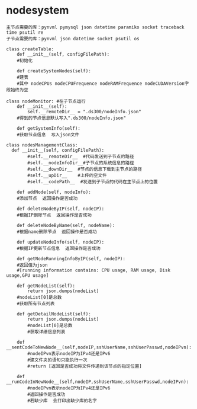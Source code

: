 # nodesystem
    主节点需要的库：pynvml pymysql json datetime paramiko socket traceback time psutil re
    子节点需要的库：pynvml json datetime socket psutil os

    class createTable:
        def __init__(self, configFilePath):               
        #初始化
  
        def createSystemNodes(self):
        #建表 
        #其中 nodeCPUs nodeCPUFrequence nodeRAMFrequence nodeCUDAVersion字段始终为空

    class nodeMonitor: #在子节点运行
        def __init__(self):
            self.__remoteDir__ = ".ds300/nodeInfo.json"
        #得到的节点信息默认写入".ds300/nodeInfo.json"
            
        def getSystemInfo(self):
        #获取节点信息  写入json文件

    class nodesManagementClass:
      def __init__(self, configFilePath): 
            #self.__remoteDir__  #代码发送到子节点的路径
            #self.__nodeInfoDir__#子节点的系统信息的路径
            #self.__downDir__  #节点的信息下载到主节点的路径
            #self.__upDir__    #上传的空文件
            #self.__codePath__  #发送到子节点的代码在主节点上的位置
            
        def addNode(self, nodeInfo):    
        #添加节点  返回操作是否成功

        def deleteNodeByIP(self, nodeIP):
        #根据IP删除节点  返回操作是否成功

        def deleteNodeByName(self, nodeName):
        #根据name删除节点  返回操作是否成功
    
        def updateNodeInfo(self, nodeIP):
        #根据IP更新节点信息  返回操作是否成功
    
        def getNodeRunningInfoByIP(self, nodeIP):
        #返回值为json
        #[running information contains: CPU usage, RAM usage, Disk usage,GPU usage]

        def getNodeList(self):
            return json.dumps(nodeList)
        #nodeList[0]是总数
        #获取所有节点列表
  
        def getDetailNodeList(self):   
            return json.dumps(nodeList)
            #nodeList[0]是总数
            #获取详细信息列表

        def __sentCodeToNewNode__(self,nodeIP,sshUserName,sshUserPasswd,nodeIPvn):
            #nodeIPvn表示nodeIP为IPv4还是IPv6
            #建文件夹的语句只能执行一次
            #return [返回是否成功将文件传递到该节点的指定位置] 
  
        def __runCodeInNewNode__(self,nodeIP,sshUserName,sshUserPasswd,nodeIPvn):
            #nodeIPvn表示nodeIP为IPv4还是IPv6
            #返回操作是否成功
            #若缺少库  会打印出缺少库的名字
     
